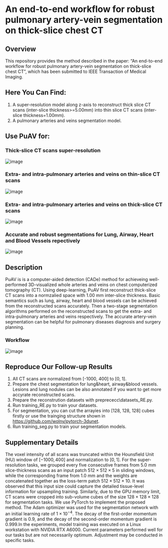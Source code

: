 # An end-to-end workflow for robust pulmonary artery-vein segmentation on thick-slice chest CT
## Overview
This repository provides the method described in the paper:
“An end-to-end workflow for robust pulmonary artery-vein segmentation on thick-slice chest CT”, which has been submitted to IEEE Transaction of Medical Imaging.

## Here You Can Find:
1) A super-resolution model along z-axis to reconstruct thick slice CT scans (inter-slice thickness>=5.00mm) into thin slice CT scans (inter-slice thickness=1.00mm).
2) A pulmonary arteries and veins segmentation model.  

## Use PuAV for:
### Thick-slice CT scans super-resolution
![image](https://github.com/Arturia-Pendragon-Iris/PuAV-Segmentation/blob/main/img/slice_renders.png)
### Extra- and intra-pulmonary arteries and veins on thin-slice CT scans
![image](https://github.com/Arturia-Pendragon-Iris/PuAV-Segmentation/blob/main/img/seg_thin.png)
### Extra- and intra-pulmonary arteries and veins on thick-slice CT scans
![image](https://github.com/Arturia-Pendragon-Iris/PuAV-Segmentation/blob/main/img/seg_thick.png)
### Accurate and robust segmentations for Lung, Airway, Heart and Blood Vessels repectively
![image](https://github.com/Arturia-Pendragon-Iris/PuAV-Segmentation/blob/main/img/semantics_seg.png)

## Description
PuAV is is a computer-aided detection (CADe) method for achieveing well-performed 3D-visualized whole arteries and veins on chest computerized tomography (CT). Using deep-learning, PuAV first reconstruct thick-slice CT scans into a normzalied space with 1.00 mm inter-slice thickness. Basic semantics such as lung, airway, heart and blood vessels can be achieved from the reconstructed scans accurately. Then a two-stage segmentation algorithms performed on the reconstructed scans to get the extra- and intra-pulmonary arteries and veins respectively. The accurate artery-vein segmentation can be helpful for pulmonary diseases diagnosis and surgery planning.
### Workflow
![image](https://github.com/Arturia-Pendragon-Iris/PuAV-Segmentation/blob/main/img/overview.jpg)

## Reproduce Our Follow-up Results
1) All CT scans are normalized from [-1000, 400] to [0, 1]. 
2) Prepare the chest segmentation for lung&heart, airway&blood vessels. Lesions and lung nodules can be also annotated if you want to get more accyrate reconstructed scans.
3) Prepare the reconstrution datasets with preprececc\datasets_RE.py. 
4) Run training_RE.py to train your datasets.
5) For segmentation, you can cut the arrayies into [128, 128, 128] cubes firstly or use the trainging structure shown in https://github.com/wolny/pytorch-3dunet.
6) Run training_seg.py to train your segmentation models.

## Supplementary Details
The voxel intensity of all scans was truncated within the Hounsfield Unit (HU) window of $[-1000, 400]$ and normalization to $[0, 1]$. For the super-resolution tasks, we grouped every five consecutive frames from 5.0 mm slice-thickness scans as an input patch $512\times512\times5$ in sliding windows, while the corresponding frame from 1.0 mm and the weights are concatenated together as the loss-term patch $512\times512\times10$. It was observed that this input size could capture the detailed tissue-level information for upsampling training. Similarly, due to the GPU memory limit, CT scans were cropped into sub-volume cubes of the size $128\times128\times128$ for segmentation tasks. We use PyTorch to implement the proposed method. The Adam optimizer was used for the segmentation network with an initial learning rate of $1\times10^{-4}$. The decay of the first-order momentum gradient is 0.9, and the decay of the second-order momentum gradient is 0.999.In the experiments, model training was executed on a Linux workstation with NVIDIA RTX A6000. Current parameters performed well for our tasks but are not necessarily optimum. Adjustment may be conducted in specific tasks.
